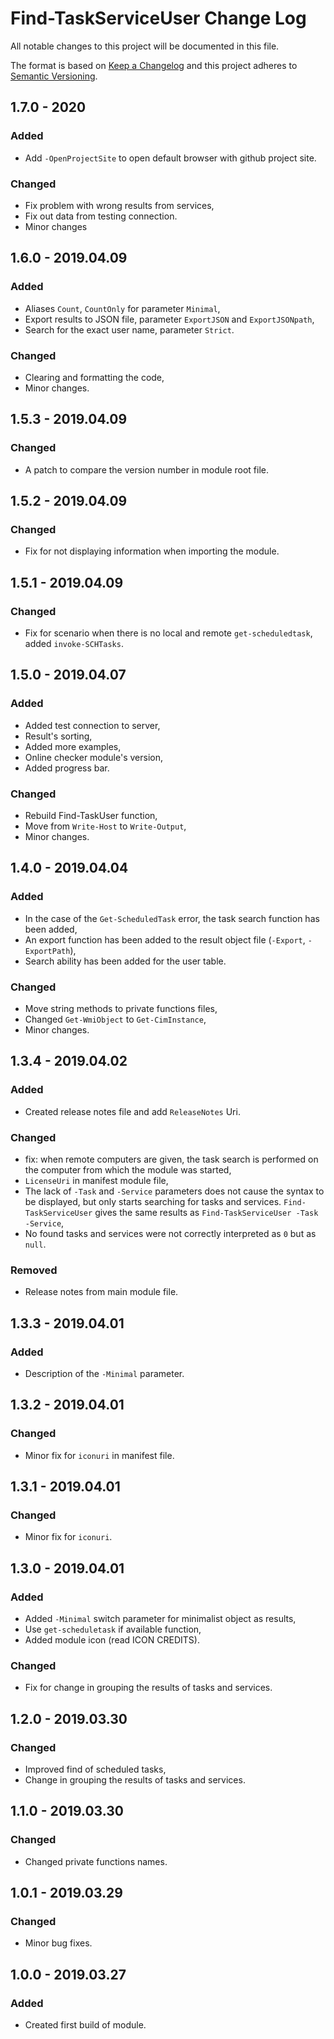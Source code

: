 # Find-TaskServiceUser Change Log

All notable changes to this project will be documented in this file.

The format is based on [Keep a Changelog](http://keepachangelog.com/) and this project adheres to [Semantic Versioning](http://semver.org/).

## 1.7.0 - 2020

### Added

- Add `-OpenProjectSite` to open default browser with github project site.

### Changed

- Fix problem with wrong results from services,
- Fix out data from testing connection.
- Minor changes

## 1.6.0 - 2019.04.09

### Added

- Aliases `Count`, `CountOnly` for parameter `Minimal`,
- Export results to JSON file, parameter `ExportJSON` and `ExportJSONpath`,
- Search for the exact user name, parameter `Strict`.

### Changed

- Clearing and formatting the code,
- Minor changes.

## 1.5.3 - 2019.04.09

### Changed

- A patch to compare the version number in module root file.

## 1.5.2 - 2019.04.09

### Changed

- Fix for not displaying information when importing the module.

## 1.5.1 - 2019.04.09

### Changed

- Fix for scenario when there is no local and remote `get-scheduledtask`, added `invoke-SCHTasks`.

## 1.5.0 - 2019.04.07

### Added

- Added test connection to server,
- Result's sorting,
- Added more examples,
- Online checker module's version,
- Added progress bar.

### Changed

- Rebuild Find-TaskUser function,
- Move from `Write-Host` to `Write-Output`,
- Minor changes.

## 1.4.0 - 2019.04.04

### Added

- In the case of the `Get-ScheduledTask` error, the task search function has been added,
- An export function has been added to the result object file (`-Export`, `-ExportPath`),
- Search ability has been added for the user table.

### Changed

- Move string methods to private functions files,
- Changed `Get-WmiObject` to `Get-CimInstance`,
- Minor changes.

## 1.3.4 - 2019.04.02

### Added

- Created release notes file and add `ReleaseNotes` Uri.

### Changed

- fix: when remote computers are given, the task search is performed on the computer from which the module was started,
- `LicenseUri` in manifest module file,
- The lack of `-Task` and `-Service` parameters does not cause the syntax to be displayed, but only starts searching     for tasks and services. `Find-TaskServiceUser` gives the    same results as `Find-TaskServiceUser -Task -Service`,
- No found tasks and services were not correctly interpreted as `0` but as `null`.

### Removed

- Release notes from main module file.

## 1.3.3 - 2019.04.01

### Added

- Description of the `-Minimal` parameter.

## 1.3.2 - 2019.04.01

### Changed

- Minor fix for `iconuri` in manifest file.

## 1.3.1 - 2019.04.01

### Changed

- Minor fix for `iconuri`.

## 1.3.0 - 2019.04.01

### Added

- Added `-Minimal` switch parameter for minimalist object as results,
- Use `get-scheduletask` if available function,
- Added module icon (read ICON CREDITS).

### Changed

- Fix for change in grouping the results of tasks and services.

## 1.2.0 - 2019.03.30

### Changed

- Improved find of scheduled tasks,
- Change in grouping the results of tasks and services. 

## 1.1.0 - 2019.03.30

### Changed

- Changed private functions names.

## 1.0.1 - 2019.03.29

### Changed

- Minor bug fixes.

## 1.0.0 - 2019.03.27

### Added

- Created first build of module.
